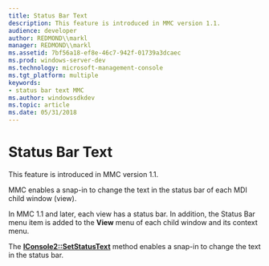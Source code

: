 ```yaml
---
title: Status Bar Text
description: This feature is introduced in MMC version 1.1.
audience: developer
author: REDMOND\\markl
manager: REDMOND\\markl
ms.assetid: 7bf56a18-ef8e-46c7-942f-01739a3dcaec
ms.prod: windows-server-dev
ms.technology: microsoft-management-console
ms.tgt_platform: multiple
keywords:
- status bar text MMC
ms.author: windowssdkdev
ms.topic: article
ms.date: 05/31/2018
---
```


# Status Bar Text

This feature is introduced in MMC version 1.1.

MMC enables a snap-in to change the text in the status bar of each MDI child window (view).

In MMC 1.1 and later, each view has a status bar. In addition, the Status Bar menu item is added to the **View** menu of each child window and its context menu.

The [**IConsole2::SetStatusText**](/windows/desktop/api/Mmc/nf-mmc-iconsole2-setstatustext) method enables a snap-in to change the text in the status bar.

 

 




